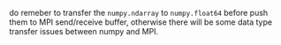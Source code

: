 do remeber to transfer the `numpy.ndarray` to `numpy.float64` before push them to MPI send/receive buffer, otherwise there will be some data type transfer issues between numpy and MPI.
